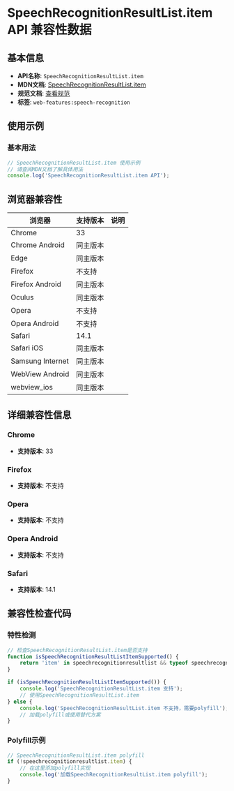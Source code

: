 # SpeechRecognitionResultList.item API 兼容性数据

## 基本信息

- **API名称**: `SpeechRecognitionResultList.item`
- **MDN文档**: [SpeechRecognitionResultList.item](https://developer.mozilla.org/docs/Web/API/SpeechRecognitionResultList/item)
- **规范文档**: [查看规范](https://webaudio.github.io/web-speech-api/#dom-speechrecognitionresultlist-item)
- **标签**: `web-features:speech-recognition`

## 使用示例

### 基本用法

```javascript
// SpeechRecognitionResultList.item 使用示例
// 请查阅MDN文档了解具体用法
console.log('SpeechRecognitionResultList.item API');
```

## 浏览器兼容性

| 浏览器 | 支持版本 | 说明 |
|--------|----------|------|
| Chrome | 33 |  |
| Chrome Android | 同主版本 |  |
| Edge | 同主版本 |  |
| Firefox | 不支持 |  |
| Firefox Android | 同主版本 |  |
| Oculus | 同主版本 |  |
| Opera | 不支持 |  |
| Opera Android | 不支持 |  |
| Safari | 14.1 |  |
| Safari iOS | 同主版本 |  |
| Samsung Internet | 同主版本 |  |
| WebView Android | 同主版本 |  |
| webview_ios | 同主版本 |  |

## 详细兼容性信息

### Chrome

- **支持版本**: 33

### Firefox

- **支持版本**: 不支持

### Opera

- **支持版本**: 不支持

### Opera Android

- **支持版本**: 不支持

### Safari

- **支持版本**: 14.1

## 兼容性检查代码

### 特性检测

```javascript
// 检查SpeechRecognitionResultList.item是否支持
function isSpeechRecognitionResultListItemSupported() {
    return 'item' in speechrecognitionresultlist && typeof speechrecognitionresultlist.item === 'function';
}

if (isSpeechRecognitionResultListItemSupported()) {
    console.log('SpeechRecognitionResultList.item 支持');
    // 使用SpeechRecognitionResultList.item
} else {
    console.log('SpeechRecognitionResultList.item 不支持，需要polyfill');
    // 加载polyfill或使用替代方案
}
```

### Polyfill示例

```javascript
// SpeechRecognitionResultList.item polyfill
if (!speechrecognitionresultlist.item) {
    // 在这里添加polyfill实现
    console.log('加载SpeechRecognitionResultList.item polyfill');
}
```

